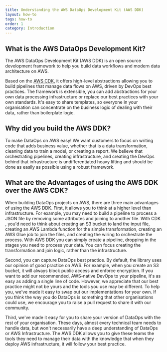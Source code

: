 ```yaml
---
title: Understanding the AWS DataOps Development Kit (AWS DDK)
layout: how-to
tags: how-to
order: 1
category: Introduction
---
```


## What is the AWS DataOps Development Kit?

The AWS DataOps Development Kit (AWS DDK) is an open source development framework to help you build data workflows and modern data architecture on AWS.  

Based on the [AWS CDK](https://github.com/aws/aws-cdk),  it offers high-level abstractions allowing you to build pipelines that manage data flows on AWS, driven by DevOps best practices.  The framework is extensible, you can add abstractions for your own data processing infrastructure or replace our best practices with your own standards.  It's easy to share templates, so everyone in your organisation can concentrate on the business logic of dealing with their data, rather than boilerplate logic.

## Why did you build the AWS DDK?

To make DataOps on AWS easy!  We want customers to focus on writing code that adds business value, whether that is a data transformation, cleaning data to train a model, or creating a report.  We believe that orchestrating pipelines, creating infrastructure, and creating the DevOps behind that infrastructure is undifferentiated heavy lifting and should be done as easily as possible using a robust framework.

## What are the Advantages of using the AWS DDK over the AWS CDK?

When building DataOps projects on AWS, there are three main advantages of using the AWS DDK.  First, it allows you to think at a higher level than infrastructure.  For example, you may need to build a pipeline to process a JSON file by removing some attributes and joining to another file.  With CDK , you'd need to think about creating an S3 bucket to land the input file, creating an AWS Lambda function for the simple transformation, creating an AWS Glue job to join the files, and creating the wiring to orchestrate the process.  With AWS DDK you can simply create a pipeline, dropping in the stages you need to process your data.  You can focus creating the transformation and join logic, rather than the infrastructure.

Second, you can capture DataOps best practice.  By default, the library uses  our opinion of good practice on AWS.  For example, when you create an S3 bucket, it will always block public access and enforce encryption.  If you want to add our recommended, AWS-native DevOps to your pipeline, it's as easy as adding a single line of code.  However, we appreciate that our best practice might not be yours and the tools you use may be different.  To help you, we've made it easy to swap out our implementations for your own.  If you think the way you do DataOps is something that other organisations could use, we encourage you to raise a pull request to share it with our community.

Third, we've made it easy for you to share your version of DataOps with the rest of your organisation.  These days, almost every technical team needs to handle data, but won't necessarily have a deep understanding of DataOps or AWS Infrastructure.  The AWS DDK allows you to give these teams the tools they need to manage their data with the knowledge that when they deploy AWS infrastructure, it will follow your best practice.


